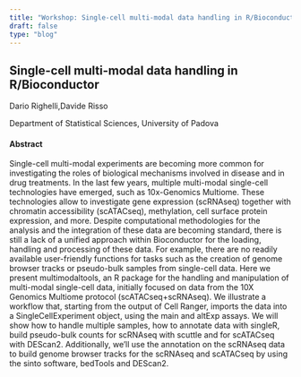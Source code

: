 ```yaml
---
title: "Workshop: Single-cell multi-modal data handling in R/Bioconductor"
draft: false
type: "blog"
---
```


## Single-cell multi-modal data handling in R/Bioconductor

Dario Righelli,Davide Risso

Department of Statistical Sciences, University of Padova	

#### Abstract

Single-cell multi-modal experiments are becoming more common for investigating the roles of biological mechanisms involved in disease and in drug treatments. In the last few years, multiple multi-modal single-cell technologies have emerged, such as 10x-Genomics Multiome. These technologies allow to investigate gene expression (scRNAseq) together with chromatin accessibility (scATACseq), methylation, cell surface protein expression, and more. Despite computational methodologies for the analysis and the integration of these data are becoming standard, there is still a lack of a unified approach within Bioconductor for the loading, handling and processing of these data. For example, there are no readily available user-friendly functions for tasks such as the creation of genome browser tracks or pseudo-bulk samples from single-cell data. Here we present multimodaltools, an R package for the handling and manipulation of multi-modal single-cell data, initially focused on data from the 10X Genomics Multiome protocol (scATACseq+scRNAseq). We illustrate a workflow that, starting from the output of Cell Ranger, imports the data into a SingleCellExperiment object, using the main and altExp assays. We will show how to handle multiple samples, how to annotate data with singleR, build pseudo-bulk counts for scRNAseq with scuttle and for scATACseq with DEScan2. Additionally, we’ll use the annotation on the scRNAseq data to build genome browser tracks for the scRNAseq and scATACseq by using the sinto software, bedTools and DEScan2.
